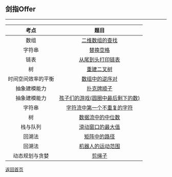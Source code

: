 ## **剑指Offer**
--------------------

|考点|题目|
|:-:|:-:|
|数组|[二维数组的查找](https://maxwell-l.github.io/WriteSomething/SwordOffer/find)|
|字符串|[替换空格](https://maxwell-l.github.io/WriteSomething/SwordOffer/replacespace)|
|链表|[从尾到头打印链表](https://maxwell-l.github.io/WriteSomething/SwordOffer/printlist)|
|树|[重建二叉树](https://maxwell-l.github.io/WriteSomething/SwordOffer/rebuildbinarytree)|
|时间空间效率的平衡|[数组中的逆序对](https://maxwell-l.github.io/WriteSomething/SwordOffer/inversepairs)|
|抽象建模能力|[扑克牌顺子](https://maxwell-l.github.io/WriteSomething/SwordOffer/poker)|
|抽象建模能力|[孩子们的游戏(圆圈中最后剩下的数)](https://maxwell-l.github.io/WriteSomething/SwordOffer/lastremain)|
|字符串|[字符流中第一个不重复的字符](https://maxwell-l.github.io/WriteSomething/SwordOffer/firstsinglechar)|
|树|[数据流中的中位数](https://maxwell-l.github.io/WriteSomething/SwordOffer/getmedian)|
|栈与队列|[滑动窗口的最大值](https://maxwell-l.github.io/WriteSomething/SwordOffer/slidewindow)|
|回溯法|[矩阵中的路径](https://maxwell-l.github.io/WriteSomething/SwordOffer/haspath)|
|回溯法|[机器人的运动范围](https://maxwell-l.github.io/WriteSomething/SwordOffer/movingcount)|
|动态规划与贪婪|[剪绳子](https://maxwell-l.github.io/WriteSomething/SwordOffer/cutrope)|

[返回首页](https://maxwell-l.github.io/WriteSomething)